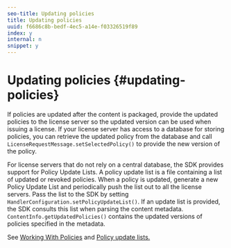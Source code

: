 ```yaml
---
seo-title: Updating policies
title: Updating policies
uuid: f6686c8b-bedf-4ec5-a14e-f03326519f89
index: y
internal: n
snippet: y
---
```


# Updating policies {#updating-policies}

If policies are updated after the content is packaged, provide the updated policies to the license server so the updated version can be used when issuing a license. If your license server has access to a database for storing policies, you can retrieve the updated policy from the database and call `LicenseRequestMessage.setSelectedPolicy()` to provide the new version of the policy.

For license servers that do not rely on a central database, the SDK provides support for Policy Update Lists. A policy update list is a file containing a list of updated or revoked policies. When a policy is updated, generate a new Policy Update List and periodically push the list out to all the license servers. Pass the list to the SDK by setting `HandlerConfiguration.setPolicyUpdateList()`. If an update list is provided, the SDK consults this list when parsing the content metadata. `ContentInfo.getUpdatedPolicies()` contains the updated versions of policies specified in the metadata.

See [Working With Policies](../../../aaxs-protecting-content/content-working-with-policies/content-working-with-policies-overview.md) and [Policy update lists.](/help/digital-rights-management/protecting-content/working-policies-overview/policy-update-lists/working-with-policy-update-lists.md) 
